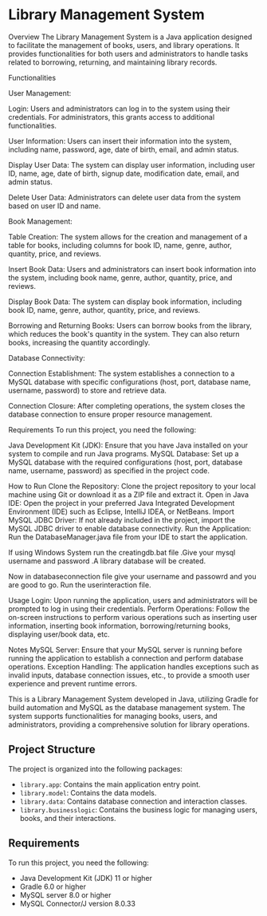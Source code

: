 # Library Management System

Overview The Library Management System is a Java application designed to facilitate the management of books, users, and library operations. It provides functionalities for both users and administrators to handle tasks related to borrowing, returning, and maintaining library records.

Functionalities

User Management:

Login: Users and administrators can log in to the system using their credentials. For administrators, this grants access to additional functionalities.

User Information: Users can insert their information into the system, including name, password, age, date of birth, email, and admin status.

Display User Data: The system can display user information, including user ID, name, age, date of birth, signup date, modification date, email, and admin status.

Delete User Data: Administrators can delete user data from the system based on user ID and name.

Book Management:

Table Creation: The system allows for the creation and management of a table for books, including columns for book ID, name, genre, author, quantity, price, and reviews.

Insert Book Data: Users and administrators can insert book information into the system, including book name, genre, author, quantity, price, and reviews.

Display Book Data: The system can display book information, including book ID, name, genre, author, quantity, price, and reviews.

Borrowing and Returning Books: Users can borrow books from the library, which reduces the book's quantity in the system. They can also return books, increasing the quantity accordingly.

Database Connectivity:

Connection Establishment: The system establishes a connection to a MySQL database with specific configurations (host, port, database name, username, password) to store and retrieve data.

Connection Closure: After completing operations, the system closes the database connection to ensure proper resource management.

Requirements To run this project, you need the following:

Java Development Kit (JDK): Ensure that you have Java installed on your system to compile and run Java programs. MySQL Database: Set up a MySQL database with the required configurations (host, port, database name, username, password) as specified in the project code.

How to Run Clone the Repository: Clone the project repository to your local machine using Git or download it as a ZIP file and extract it. Open in Java IDE: Open the project in your preferred Java Integrated Development Environment (IDE) such as Eclipse, IntelliJ IDEA, or NetBeans. Import MySQL JDBC Driver: If not already included in the project, import the MySQL JDBC driver to enable database connectivity. Run the Application: Run the DatabaseManager.java file from your IDE to start the application.

If using Windows System run the creatingdb.bat file .Give your mysql username and password .A library database will be created.

Now in databaseconnection file give your username and passowrd and you are good to go. Run the userinteraction file.

Usage Login: Upon running the application, users and administrators will be prompted to log in using their credentials. Perform Operations: Follow the on-screen instructions to perform various operations such as inserting user information, inserting book information, borrowing/returning books, displaying user/book data, etc.

Notes MySQL Server: Ensure that your MySQL server is running before running the application to establish a connection and perform database operations. Exception Handling: The application handles exceptions such as invalid inputs, database connection issues, etc., to provide a smooth user experience and prevent runtime errors.

This is a Library Management System developed in Java, utilizing Gradle for build automation and MySQL as the database management system. The system supports functionalities for managing books, users, and administrators, providing a comprehensive solution for library operations.

## Project Structure

The project is organized into the following packages:

- `library.app`: Contains the main application entry point.
- `library.model`: Contains the data models.
- `library.data`: Contains database connection and interaction classes.
- `library.businesslogic`: Contains the business logic for managing users, books, and their interactions.

## Requirements

To run this project, you need the following:

- Java Development Kit (JDK) 11 or higher
- Gradle 6.0 or higher
- MySQL server 8.0 or higher
- MySQL Connector/J version 8.0.33


